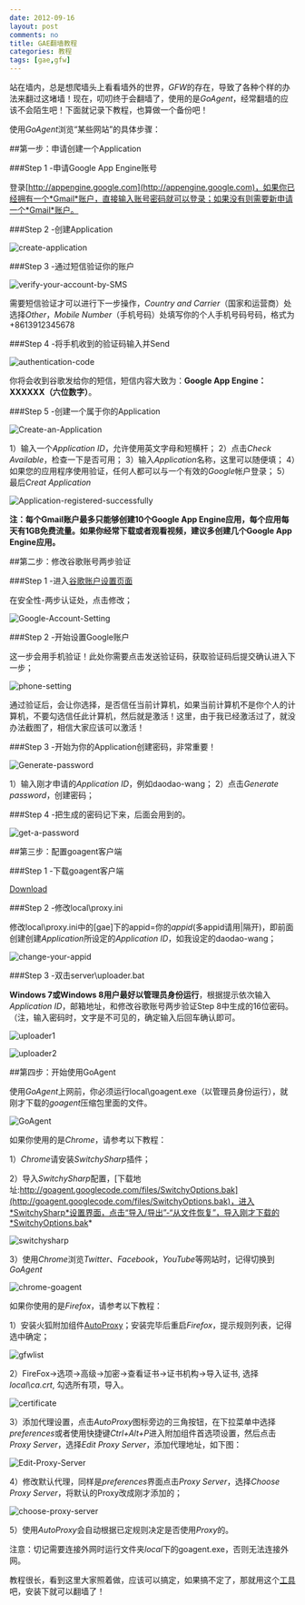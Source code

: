 ```yaml
---
date: 2012-09-16
layout: post
comments: no
title: GAE翻墙教程
categories: 教程
tags: [gae,gfw]
---
```


站在墙内，总是想爬墙头上看看墙外的世界，*GFW*的存在，导致了各种个样的办法来翻过这堵墙！现在，叨叨终于会翻墙了，使用的是*GoAgent*，经常翻墙的应该不会陌生吧！下面就记录下教程，也算做一个备份吧！

使用*GoAgent*浏览“某些网站”的具体步骤：

##第一步：申请创建一个Application

###Step 1 -申请Google App Engine账号

登录[http://appengine.google.com](http://appengine.google.com)，如果你已经拥有一个*Gmail*账户，直接输入账号密码就可以登录；如果没有则需要新申请一个*Gmail*账户。

###Step 2 -创建Application

![create-application](/uploads/2012/09/create-application.jpg)

###Step 3 -通过短信验证你的账户

![verify-your-account-by-SMS](/uploads/2012/09/verify-your-account-by-SMS.jpg)

需要短信验证才可以进行下一步操作，*Country and Carrier*（国家和运营商）处选择*Other*，*Mobile Number*（手机号码）处填写你的个人手机号码号码，格式为+8613912345678

###Step 4 -将手机收到的验证码输入并Send

![authentication-code](/uploads/2012/09/authentication-code.jpg)

你将会收到谷歌发给你的短信，短信内容大致为：**Google App Engine：XXXXXX（六位数字）**。

###Step 5 -创建一个属于你的Application

![Create-an-Application](/uploads/2012/09/Create-an-Application.jpg)

1）输入一个*Application ID*，允许使用英文字母和短横杆；
2）点击*Check Available*，检查一下是否可用；
3）输入*Application*名称，这里可以随便填；
4）如果您的应用程序使用验证，任何人都可以与一个有效的*Google*帐户登录；
5）最后*Creat Application*

![Application-registered-successfully](/uploads/2012/09/Application-registered-successfully.jpg)

**注：每个Gmail账户最多只能够创建10个Google App Engine应用，每个应用每天有1GB免费流量。如果你经常下载或者观看视频，建议多创建几个Google App Engine应用。**

##第二步：修改谷歌账号两步验证

###Step 1 -进入[谷歌账户设置页面](https://www.google.com/settings)

在安全性-两步认证处，点击修改；

![Google-Account-Setting](/uploads/2012/09/Google-Account-Setting.jpg)

###Step 2 -开始设置Google账户

这一步会用手机验证！此处你需要点击发送验证码，获取验证码后提交确认进入下一步；

![phone-setting](/uploads/2012/09/phone-setting.jpg)

通过验证后，会让你选择，是否信任当前计算机，如果当前计算机不是你个人的计算机，不要勾选信任此计算机，然后就是激活！这里，由于我已经激活过了，就没办法截图了，相信大家应该可以激活！

###Step 3 -开始为你的Application创建密码，非常重要！

![Generate-password](/uploads/2012/09/Generate-password.jpg)

1）输入刚才申请的*Application ID*，例如daodao-wang；
2）点击*Generate password*，创建密码；

###Step 4 -把生成的密码记下来，后面会用到的。

![get-a-password](/uploads/2012/09/get-a-password.jpg)

##第三步：配置goagent客户端

###Step 1 -下载goagent客户端

[Download](http://code.google.com/p/goagent/)

###Step 2 -修改local\proxy.ini

修改local\proxy.ini中的[gae]下的appid=你的*appid*(多appid请用|隔开)，即前面创建创建*Application*所设定的*Application ID*，如我设定的daodao-wang；

![change-your-appid](/uploads/2012/09/change-your-appid.jpg)

###Step 3 -双击server\uploader.bat

**Windows 7或Windows 8用户最好以管理员身份运行**，根据提示依次输入*Application ID*，邮箱地址，和修改谷歌账号两步验证Step 8中生成的16位密码。（注，输入密码时，文字是不可见的，确定输入后回车确认即可。

![uploader1](/uploads/2012/09/uploader1.jpg)

![uploader2](/uploads/2012/09/uploader2.jpg)

##第四步：开始使用GoAgent

使用*GoAgent*上网前，你必须运行local\goagent.exe（以管理员身份运行），就刚才下载的*goagent*压缩包里面的文件。

![GoAgent](/uploads/2012/09/GoAgent.jpg)

如果你使用的是*Chrome*，请参考以下教程：

1）*Chrome*请安装*SwitchySharp*插件；

2）导入*SwitchySharp*配置，[下载地址:http://goagent.googlecode.com/files/SwitchyOptions.bak](http://goagent.googlecode.com/files/SwitchyOptions.bak)，进入*SwitchySharp*设置界面，点击“导入/导出”-“从文件恢复”，导入刚才下载的*SwitchyOptions.bak*

![switchysharp](/uploads/2012/09/switchysharp.jpg)

3）使用*Chrome*浏览*Twitter*、*Facebook*，*YouTube*等网站时，记得切换到*GoAgent*

![chrome-goagent](/uploads/2012/09/chrome-goagent.jpg)

如果你使用的是*Firefox*，请参考以下教程：

1）安装火狐附加组件[AutoProxy](https://addons.mozilla.org/zh-cn/firefox/addon/autoproxy/)；安装完毕后重启*Firefox*，提示规则列表，记得选中确定；

![gfwlist](/uploads/2012/09/gfwlist.jpg)

2）FireFox->选项->高级->加密->查看证书->证书机构->导入证书, 选择*local\ca.crt*, 勾选所有项，导入。

![certificate](/uploads/2012/09/certificate.jpg)

3）添加代理设置，点击*AutoProxy*图标旁边的三角按钮，在下拉菜单中选择*preferences*或者使用快捷键*Ctrl+Alt+P*进入附加组件首选项设置，然后点击*Proxy Server*，选择*Edit Proxy Server*，添加代理地址，如下图：

![Edit-Proxy-Server](/uploads/2012/09/Edit-Proxy-Server.jpg)

4）修改默认代理，同样是*preferences*界面点击*Proxy Server*，选择*Choose Proxy Server*，将默认的Proxy改成刚才添加的；

![choose-proxy-server](/uploads/2012/09/choose-proxy-server.jpg)

5）使用*AutoProxy*会自动根据已定规则决定是否使用*Proxy*的。

注意：切记需要连接外网时运行文件夹*local*下的goagent.exe，否则无法连接外网。

教程很长，看到这里大家照着做，应该可以搞定，如果搞不定了，那就用这个[工具](https://code.google.com/p/icefox/)吧，安装下就可以翻墙了！